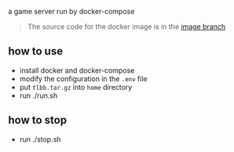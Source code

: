 a game server run by docker-compose

> The source code for the docker image is in the [image branch](https://github.com/liuguangw/game_server/tree/image)

## how to use

- install docker and docker-compose
- modify the configuration in the `.env` file
- put `tlbb.tar.gz` into `home` directory
- run ./run.sh

## how to stop
- run ./stop.sh
